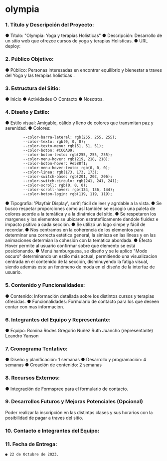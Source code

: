 # olympia

### 1. Título y Descripción del Proyecto:

● Título: "Olympia: Yoga y terapias Holisticas"
● Descripción: Desarrollo de un sitio web que ofrezce cursos de yoga y terapias Holisticas.
● URL deploy:

### 2. Público Objetivo:

● Público: Personas interesadas en encontrar equilibrio y bienestar a traves del Yoga y las terapias holisticas .

### 3. Estructura del Sitio:

● Inicio
● Actividades
○ Contacto
● Nosotros.

### 4. Diseño y Estilo:

● Estilo visual: Amigable, cálido y lleno de colores que transmitan paz y serenidad.
● Colores:

            --color-barra-lateral: rgb(255, 255, 255);
            --color-texto: rgb(0, 0, 0);
            --color-texto-menu: rgb(51, 51, 51);
            --color-boton: #CC6AD9;
            --color-boton-texto: rgb(255, 255, 255);
            --color-menu-hover: rgb(219, 218, 218);
            --color-boton-hover: #e588f1;
            --color-menu-hover-texto: rgb(0, 0, 0);
            --color-linea: rgb(173, 173, 173);
            --color-switch-base: rgb(201, 202, 206);
            --color-switch-circulo: rgb(241, 241, 241);
            --color-scroll: rgb(0, 0, 0);
            --color-scroll-hover: rgb(134, 136, 144);
            --color-boton-login: rgb(119, 119, 119);

● Tipografía: 'Playfair Display', serif; fácil de leer y agrdable a la vista. 
● Se busco respetar proporciones como así también se escogió una paleta de colores acorde a la temática y a la dinámica del sitio. 
● Se respetaron los margenes y los elementos se ubicaron estratefiicamente dandole fluidez e impacto psitivo a cada sección. 
● Se utilizó un logo simpe y fácil de recordar. 
● Nos centramos en la coherencia de los elementos para determinar una correcta estética general, la simleza en las líneas y en las animaciones determian la cohesión con la temática abordada. 
● Efecto Hover permite al usuario confirmar sobre que elemento se está posicionando. 
● Menú hamburguesa, se diseño y se le aplico "Modo oscuro" determinando un estilo más actual, permitiendo una visualizacion centrada en el contenido de la sección, disminuyendo la fatiga visual, siendo además este un fenómeno de moda en el diseño de la interfaz de usuario.  



### 5. Contenido y Funcionalidades:

● Contenido: Información detallada sobre los distintos cursos y terapias ofrecidas.
● Funcionalidades: Formulario de contacto para los que deseen contar con mas informacion.

### 6. Integrantes del Equipo y Representante:

● Equipo:
Romina Rodes
Gregorio Nuñez
Ruth
Juancho (representante)
Leandro Yanson


### 7. Cronograma Tentativo:

● Diseño y planificación: 1 semanas
● Desarrollo y programación: 4 semanas
● Creación de contenido: 2 semanas

### 8. Recursos Externos:

● Integración de Formspree para el formulario de contacto.

### 9. Desarrollos Futuros y Mejoras Potenciales (Opcional)

Poder realizar la inscripción en las distintas clases y sus horarios con la posibilidad de pagar a traves del sitio. 


### 10. Contacto e Integrantes del Equipo:

### 11. Fecha de Entrega:

    ● 22 de Octubre de 2023.

